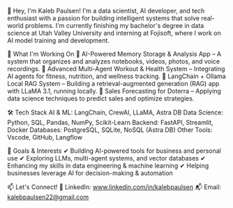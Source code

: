 👋 Hey, I'm Kaleb Paulsen!
I'm a data scientist, AI developer, and tech enthusiast with a passion for building intelligent systems that solve real-world problems. 
I'm currently finishing my bachelor's degree in data science at Utah Valley University and interning at Fojisoft, where I work on AI model training and development.

🚀 What I'm Working On
🔹 AI-Powered Memory Storage & Analysis App – A system that organizes and analyzes notebooks, videos, photos, and voice recordings.
🔹 Advanced Multi-Agent Workout & Health System – Integrating AI agents for fitness, nutrition, and wellness tracking.
🔹 LangChain + Ollama Local RAG System – Building a retrieval-augmented generation (RAG) app with LLaMA 3.1, running locally.
🔹 Sales Forecasting for Doterra – Applying data science techniques to predict sales and optimize strategies.

🛠️ Tech Stack
AI & ML: LangChain, CrewAI, LLaMA, Astra DB
Data Science: Python, SQL, Pandas, NumPy, Scikit-Learn
Backend: FastAPI, Streamlit, Docker
Databases: PostgreSQL, SQLite, NoSQL (Astra DB)
Other Tools: Vscode, GitHub, Langflow

🎯 Goals & Interests
✔ Building AI-powered tools for business and personal use
✔ Exploring LLMs, multi-agent systems, and vector databases
✔ Enhancing my skills in data engineering & machine learning
✔ Helping businesses leverage AI for decision-making & automation

📫 Let's Connect!
💼 LinkedIn: www.linkedin.com/in/kalebpaulsen
📬 Email: kalebpaulsen22@gmail.com

